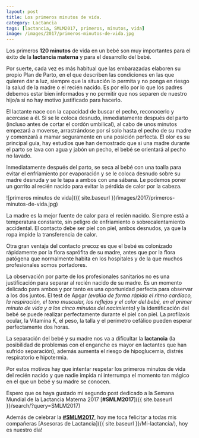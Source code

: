 ```yaml
---
layout: post
title: Los primeros minutos de vida.
category: Lactancia
tags: [lactancia, SMLM2017, primeros, minutos, vida]
image: /images/2017/primeros-minutos-de-vida.jpg
---
```


Los primeros **120 minutos** de vida en un bebé son muy importantes para el éxito de la **lactancia materna** y para el desarrollo del bebé.

Por suerte, cada vez es más habitual que las embarazadas elaboren su propio Plan de Parto, en el que describen las condiciones en las que quieren dar a luz, siempre que la situación lo permita y no ponga en riesgo la salud de la madre o el recién nacido. Es por ello por lo que los padres debemos estar bien informados y no permitir que nos separen de nuestro hijo/a si no hay motivo justificado para hacerlo.

El lactante nace con la capacidad de buscar el pecho, reconocerlo y acercase a él. Si se le coloca desnudo, inmediatamente después del parto (incluso antes de cortar el cordón umbilical),  al cabo de unos minutos empezará a moverse, arrastrándose por sí solo hasta el pecho de su madre y comenzará a mamar seguramente en una posición perfecta. El olor es su principal guía, hay estudios que han demostrado que si una madre durante el parto se lava con agua y jabón un pecho, el bebé se orientará al pecho no lavado.

Inmediatamente después del parto, se seca al bebé con una toalla para evitar el enfriamiento por evaporación y se le coloca desnudo sobre su madre desnuda y se le tapa a ambos con una sábana. Le podemos poner un gorrito al recién nacido para evitar la pérdida de calor por la cabeza.

![primeros minutos de vida]({{ site.baseurl }}/images/2017/primeros-minutos-de-vida.jpg)

La madre es la mejor fuente de calor para el recién nacido. Siempre está a temperatura constante, sin peligro de enfriamiento o sobrecalentamiento accidental. El contacto debe ser piel con piel, ambos desnudos, ya que la ropa impide la transferencia de calor.

Otra gran ventaja del contacto precoz es que el bebé es colonizado rápidamente por la flora saprófita de su madre, antes que por la flora patógena que normalmente habita en los hospitales y de la que muchos profesionales somos portadores.

La observación por parte de los profesionales sanitarios no es una justificación para separar al recién nacido de su madre.  Es un momento delicado para ambos y por tanto es una oportunidad perfecta para observar a los dos juntos.
El test de Apgar *(evalúa de forma rápida el ritmo cardíaco, la respiración, el tono muscular, los reflejos y el color del bebé, en el primer minuto de vida y a los cinco minutos del nacimiento)*  y  la identificación del bebé se puede realizar perfectamente durante el piel con piel. La profilaxis ocular, la Vitamina K, el peso, la talla y el perímetro cefálico pueden esperar perfectamente dos horas.

La separación del bebé y su madre nos va a dificultar la **lactancia** (la posibilidad de problemas con el enganche es mayor en lactantes que han sufrido separación), además aumenta el riesgo de hipoglucemia, distrés respiratorio e hipotermia.

Por estos motivos hay que intentar respetar los primeros minutos de vida del recién nacido y que nadie impida ni interrumpa el momento tan mágico en el que un bebé y su madre se conocen.

Espero que os haya gustado mi segundo post dedicado a la Semana Mundial de la Lactancia Materna 2017 [**#SMLM2017**]({{ site.baseurl }}/search/?query=SMLM2017)

Además de celebrar la [**#SMLM2017**](https://www.facebook.com/hashtag/smlm2017), hoy me toca felicitar a todas mis compañeras [Asesoras de Lactancia]({{ site.baseurl }}/Mi-lactancia/), hoy es nuestro día!
